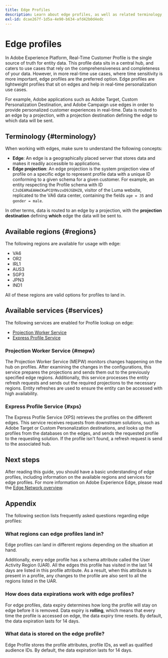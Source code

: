 ```yaml
---
title: Edge Profiles
description: Learn about edge profiles, as well as related terminology, available regions for edge profiles, as well as available services for edge profiles.
exl-id: dcae267f-1d5a-4e90-b634-afd42b0d4edc
---
```

# Edge profiles

In Adobe Experience Platform, Real-Time Customer Profile is the single source of truth for entity data. This profile data sits in a central hub, and caters to use cases that rely on the comprehensiveness and completeness of your data. However, in more real-time use cases, where time sensitivity is more important, edge profiles are the preferred option. Edge profiles are lightweight profiles that sit on edges and help in real-time personalization use cases. 

For example, Adobe applications such as Adobe Target, Custom Personalization Destination, and Adobe Campaign use edges in order to provide personalized customer experiences in real-time. Data is routed to an edge by a projection, with a projection destination defining the edge to which data will be sent.

## Terminology {#terminology}

When working with edges, make sure to understand the following concepts:

- **Edge**: An edge is a geographically placed server that stores data and makes it readily accessible to applications.
- **Edge projection**: An edge projection is the system projection view of profile on a specific edge to represent profile data with a unique ID conforming to a given schema for a given customer. For example, an entity respecting the Profile schema with ID `CJsDEAMaEAHmCKwPCQYNvzxD9JGDHZ8`, visitor of the Luma website, replicated to the VA6 data center, containing the fields `age = 35` and `gender = male`.

In other terms, data is routed to an edge by a projection, with the **projection destination** defining **which** edge the data will be sent to.

## Available regions {#regions}

The following regions are available for usage with edge:

- VA6
- OR2
- IRL1
- AUS3
- SGP3
- JPN3
- IND1

All of these regions are valid options for profiles to land in. 

## Available services {#services}

The following services are enabled for Profile lookup on edge:

- [Projection Worker Service](#mepw)
- [Express Profile Service](#xps)

### Projection Worker Service {#mepw}

The Projection Worker Service (MEPW) monitors changes happening on the hub on profiles. After examining the changes in the configurations, this service prepares the projections and sends them out to the previously specified edge regions. Additionally, this service processes the entity refresh requests and sends out the required projections to the necessary regions. Entity refreshes are used to ensure the entity can be accessed with high availability.

### Express Profile Service {#xps}

The Express Profile Service (XPS) retrieves the profiles on the different edges. This service receives requests from downstream solutions, such as Adobe Target or Custom Personalization destinations, and looks up the profiles from the databases on the edges, and sends the requested profile to the requesting solution. If the profile isn't found, a refresh request is send to the associated hub.

## Next steps

After reading this guide, you should have a basic understanding of edge profiles, including information on the available regions and services for edge profiles. For more information on Adobe Experience Edge, please read the [Edge Network overview](../web-sdk/home.md#edge-network).

## Appendix

The following section lists frequently asked questions regarding edge profiles:

### What regions can edge profiles land in?

Edge profiles can land in different regions depending on the situation at hand.

Additionally, every edge profile has a schema attribute called the User Activity Region (UAR). All the edges this profile has visited in the last 14 days are listed in this profile attribute. As a result, when this attribute is present in a profile, any changes to the profile are also sent to all the regions listed in the UAR.

### How does data expirations work with edge profiles?

For edge profiles, data expiry determines how long the profile will stay on edge before it is removed. Data expiry is **rolling**, which means that every time the profile is accessed on edge, the data expiry time resets. By default, the data expiration lasts for 14 days.

### What data is stored on the edge profile?

Edge Profile stores the profile attributes, profile IDs, as well as qualified audience IDs. By default, the data expiration lasts for 14 days.
